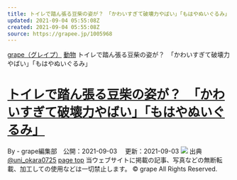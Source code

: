 ```yaml
---
title: トイレで踏ん張る豆柴の姿が？　「かわいすぎて破壊力やばい」「もはやぬいぐるみ」
updated: 2021-09-04 05:55:08Z
created: 2021-09-04 05:55:08Z
source: https://grapee.jp/1005968
---
```


[grape（グレイプ）](https://grapee.jp/)
[動物](https://grapee.jp/category/trend/animal)
トイレで踏ん張る豆柴の姿が？　「かわいすぎて破壊力やばい」「もはやぬいぐるみ」

# [トイレで踏ん張る豆柴の姿が？　「かわいすぎて破壊力やばい」「もはやぬいぐるみ」](https://grapee.jp/1005968)

By - grape編集部　公開：2021-09-03 　更新：2021-09-03
![](https://grapee.jp/wp-content/uploads/2021/09/72762_main3.jpg)
出典
[@uni_okara0725](https://twitter.com/uni_okara0725)
[page top](#header-in)
当ウェブサイトに掲載の記事、写真などの無断転載、加工しての使用などは一切禁止します。
© grape All Rights Reserved.